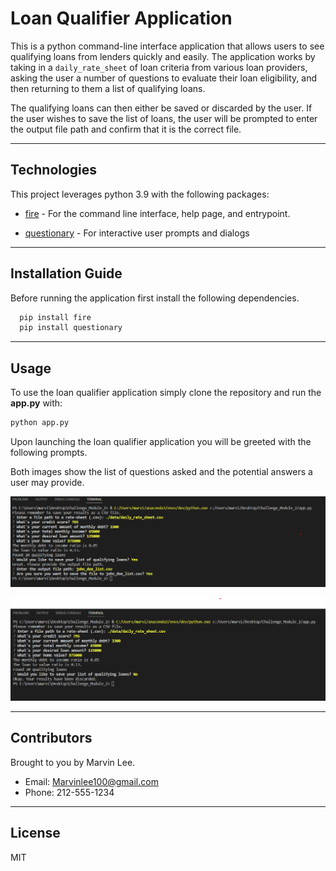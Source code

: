 # Loan Qualifier Application

<!-- Just after the title, introduce your project by describing attractively what the project is about and what is the main problem that inspires you to create this project or what is the main contribution for the potential user of your project. -->

This is a python command-line interface application that allows users to see qualifying loans from lenders quickly and easily. The application works by taking in a `daily_rate_sheet` of loan criteria from various loan providers, asking the user a number of questions to evaluate their loan eligibility, and then returning to them a list of qualifying loans.

The qualifying loans can then either be saved or discarded by the user. If the user wishes to save the list of loans, the user will be prompted to enter the output file path and confirm that it is the correct file.

---

## Technologies

<!-- Describe the technologies required to use your project such as programming languages, libraries, frameworks, and operating systems. Be sure to include the specific versions of any critical dependencies that you have used in the stable version of your project. -->

This project leverages python 3.9 with the following packages:

* [fire](https://github.com/google/python-fire) - For the command line interface, help page, and entrypoint.

* [questionary](https://github.com/tmbo/questionary) - For interactive user prompts and dialogs

---

## Installation Guide

<!-- In this section, you should include detailed installation notes containing code blocks and screenshots. -->

Before running the application first install the following dependencies.

```python
  pip install fire
  pip install questionary
```

---

## Usage

<!-- This section should include screenshots, code blocks, or animations explaining how to use your project. -->

To use the loan qualifier application simply clone the repository and run the **app.py** with:

```python
python app.py
```
Upon launching the loan qualifier application you will be greeted with the following prompts.

Both images show the list of questions asked and the potential answers a user may provide.

![Loan Qualifier Prompts - Yes](Image_Yes_Module_2.png)

![Loan Qualifier Prompts - No](Image_No_Module_2.png)


---

## Contributors

<!-- In this section, list all the people who contribute to this project. You might want recruiters or potential collaborators to reach you, so include your contact email and, optionally, your LinkedIn or Twitter profile. -->

Brought to you by Marvin Lee.
* Email: Marvinlee100@gmail.com
* Phone: 212-555-1234
---

## License

<!-- When you share a project on a repository, especially a public one, it's important to choose the right license to specify what others can and can't with your source code and files. Use this section to include the license you want to use. -->

MIT
